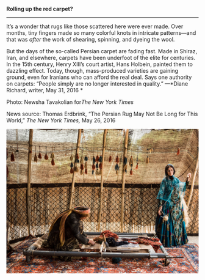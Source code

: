 **Rolling up the red carpet?**

****

It’s a wonder that rugs like those scattered here were ever made. Over months, tiny fingers made so many colorful knots in intricate patterns—and that was *after* the work of shearing, spinning, and dyeing the wool. 

But the days of the so-called Persian carpet are fading fast. Made in Shiraz, Iran, and elsewhere, carpets have been underfoot of the elite for centuries. In the 15th century, Henry XIII’s court artist, Hans Holbein, painted them to dazzling effect. Today, though, mass-produced varieties are gaining ground, even for Iranians who can afford the real deal. Says one authority on carpets: “People simply are no longer interested in quality.” —*Diane Richard, writer, May 31, 2016 *

Photo: Newsha Tavakolian for*The New York Times*

News source: Thomas Erdbrink, “The Persian Rug May Not Be Long for This World,” *The New York Times,* May 26, 2016

![](../images/16-5-31_70.40_RugsEDIT-1.jpeg)
